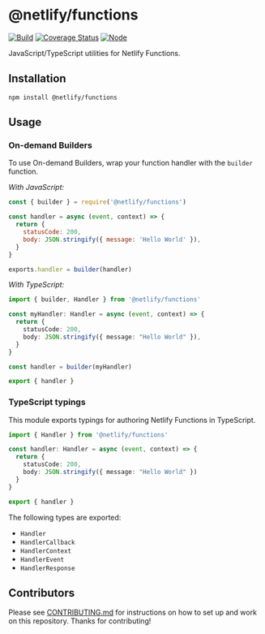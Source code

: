# @netlify/functions

[![Build](https://github.com/netlify/functions-js/workflows/Build/badge.svg)](https://github.com/netlify/functions-js/actions)
[![Coverage Status](https://codecov.io/gh/netlify/functions-js/branch/main/graph/badge.svg)](https://codecov.io/gh/netlify/functions-js)
[![Node](https://img.shields.io/node/v/@netlify/functions.svg?logo=node.js)](https://www.npmjs.com/package/@netlify/functions)

JavaScript/TypeScript utilities for Netlify Functions.

## Installation

```
npm install @netlify/functions
```

## Usage

### On-demand Builders

To use On-demand Builders, wrap your function handler with the `builder` function.

_With JavaScript:_

```js
const { builder } = require('@netlify/functions')

const handler = async (event, context) => {
  return {
    statusCode: 200,
    body: JSON.stringify({ message: 'Hello World' }),
  }
}

exports.handler = builder(handler)
```

_With TypeScript:_
```ts
import { builder, Handler } from '@netlify/functions'

const myHandler: Handler = async (event, context) => {
  return {
    statusCode: 200,
    body: JSON.stringify({ message: "Hello World" }),
  }
}

const handler = builder(myHandler)

export { handler }
```

### TypeScript typings

This module exports typings for authoring Netlify Functions in TypeScript.

```ts
import { Handler } from '@netlify/functions'

const handler: Handler = async (event, context) => {
  return {
    statusCode: 200,
    body: JSON.stringify({ message: "Hello World" })
  }
}

export { handler }
```

The following types are exported:

- `Handler`
- `HandlerCallback`
- `HandlerContext`
- `HandlerEvent`
- `HandlerResponse`

## Contributors

Please see [CONTRIBUTING.md](./CONTRIBUTING.md) for instructions on how to set up and work on this repository. Thanks
for contributing!
